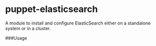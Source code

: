 puppet-elasticsearch
====================

A module to install and configure ElasticSearch either on a standalone system or in a cluster.

###Usage


